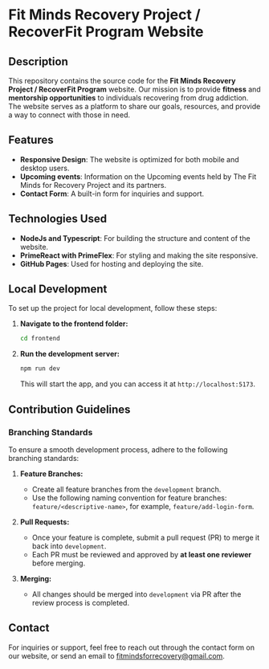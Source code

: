 # Fit Minds Recovery Project / RecoverFit Program Website

## Description
This repository contains the source code for the **Fit Minds Recovery Project / RecoverFit Program** website. Our mission is to provide **fitness** and **mentorship opportunities** to individuals recovering from drug addiction. The website serves as a platform to share our goals, resources, and provide a way to connect with those in need.

## Features
- **Responsive Design**: The website is optimized for both mobile and desktop users.
- **Upcoming events**: Information on the Upcoming events held by The Fit Minds for Recovery Project and its partners.
- **Contact Form**: A built-in form for inquiries and support.

## Technologies Used
- **NodeJs and Typescript**: For building the structure and content of the website.
- **PrimeReact with PrimeFlex**: For styling and making the site responsive.
- **GitHub Pages**: Used for hosting and deploying the site.

## Local Development

To set up the project for local development, follow these steps:

1. **Navigate to the frontend folder:**

    ```bash
    cd frontend
    ```

2. **Run the development server:**

    ```bash
    npm run dev
    ```

   This will start the app, and you can access it at `http://localhost:5173`.

## Contribution Guidelines

### Branching Standards
To ensure a smooth development process, adhere to the following branching standards:

1. **Feature Branches:**
   - Create all feature branches from the `development` branch.
   - Use the following naming convention for feature branches: `feature/<descriptive-name>`, for example, `feature/add-login-form`.

2. **Pull Requests:**
   - Once your feature is complete, submit a pull request (PR) to merge it back into `development`.
   - Each PR must be reviewed and approved by **at least one reviewer** before merging.

3. **Merging:**
   - All changes should be merged into `development` via PR after the review process is completed.

## Contact
For inquiries or support, feel free to reach out through the contact form on our website, or send an email to fitmindsforrecovery@gmail.com.
